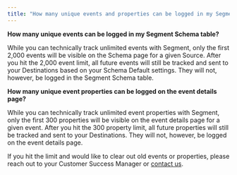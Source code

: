 ```yaml
---
title: "How many unique events and properties can be logged in my Segment Schema table?"
---
```


**How many unique events can be logged in my Segment Schema table?**

While you can technically track unlimited events with Segment, only the first 2,000 events will be visible on the Schema page for a given Source. After you hit the 2,000 event limit, all future events will still be tracked and sent to your Destinations based on your Schema Default settings. They will not, however, be logged in the Segment Schema table.

**How many unique event properties can be logged on the event details page?**

While you can technically track unlimited event properties with Segment, only the first 300 properties will be visible on the event details page for a given event. After you hit the 300 property limit, all future properties will still be tracked and sent to your Destinations. They will not, however, be logged on the event details page.

If you hit the limit and would like to clear out old events or properties, please reach out to your Customer Success Manager or [contact us](https://segment.com/help/contact/).
